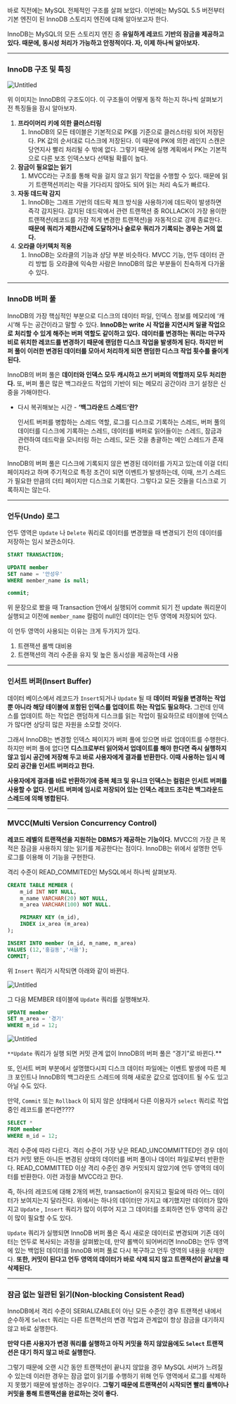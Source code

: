 바로 직전에는 MySQL 전체적인 구조를 살펴 보았다. 이번에는 MySQL 5.5 버전부터 기본 엔진이 된 InnoDB 스토리지 엔진에 대해 알아보고자 한다.

InnoDB는 MySQL의 모든 스토리지 엔진 중 **유일하게 레코드 기반의 잠금을 제공하고 있다. 때문에, 동시성 처리가 가능하고 안정적이다. 자, 이제 하나씩 알아보자.**

---

### InnoDB 구조 및 특징

![Untitled]([https://prod-files-secure.s3.us-west-2.amazonaws.com/c4208ea1-f20c-48bd-b05a-8f485cb16b9b/57c8957e-86d4-42c3-8fc4-5d781c8ce661/Untitled.png](https://github.com/sungwooIsGood/Today-I-Learn/blob/main/images/innodb_structure.png))

위 이미지는 InnoDB의 구조도이다. 이 구조들이 어떻게 동작 하는지 하나씩 살펴보기 전 특징들을 잠시 알아보자.

1. **프라이머리 키에 의한 클러스터링**
    1. InnoDB의 모든 테이블은 기본적으로 PK를 기준으로 클러스터링 되어 저장된다. PK 값의 순서대로 디스크에 저장된다. 이 때문에 PK에 의한 레인지 스캔은 당연지사 빨리 처리될 수 밖에 없다. 그렇기 때문에 실행 계획에서 PK는 기본적으로 다른 보조 인덱스보다 선택될 확률이 높다.
2. **잠금이 필요없는 읽기**
    1. MVCC라는 구조를 통해 락을 걸지 않고 읽기 작업을 수행할 수 있다. 때문에 읽기 트랜잭션끼리는 락을 기다리지 않아도 되어 읽는 처리 속도가 빠르다.
3. **자동 데드락 감지**
    1. InnoDB는 그래프 기반의 데드락 체크 방식을 사용하기에 데드락이 발생하면 즉각 감지된다. 감지된 데드락에서 관련 트랜잭션 중 ROLLACK이 가장 용이한 트랜잭션(레코드를 가장 적게 변경한 트랜잭션)을 자동적으로 강제 종료한다. **때문에 쿼리가 제한시간에 도달하거나 슬로우 쿼리가 기록되는 경우는 거의 없다.**
4. **오라클 아키텍처 적용**
    1. InnoDB는 오라클의 기능과 상당 부분 비슷하다. MVCC 기능, 언두 데이터 관리 방법 등 오라클에 익숙한 사람은 InnoDB의 많은 부분들이 친숙하게 다가올 수 있다.

---

### InnoDB 버퍼 풀

InnoDB의 가장 핵심적인 부분으로 디스크의 데이터 파일, 인덱스 정보를 메모리에 ‘캐시’해 두는 공간이라고 말할 수 있다. **InnoDB는 write 시 작업을 지연시켜 일괄 작업으로 처리할 수 있게 해주는 버퍼 역할도 같이하고 있다.** **데이터를 변경하는 쿼리는 마구자비로 위치한 레코드를 변경하기 때문에 랜덤한 디스크 작업을 발생하게 된다. 하지만 버퍼 풀이 이러한 변경된 데이터를 모아서 처리하게 되면 랜덤한 디스크 작업 횟수를 줄이게 된다.**

InnoDB의 버퍼 풀은 **데이터와 인덱스 모두 캐시하고 쓰기 버퍼의 역할까지 모두 처리한다.** 또, 버퍼 풀은 많은 백그라운드 작업의 기반이 되는 메모리 공간이라 크기 설정은 신중을 가해야한다.

- 다시 복귀해보는 시간 - **‘백그라운드 스레드’란?**

  인서트 버퍼를 병합하는 스레드 역할, 로그를 디스크로 기록하는 스레드, 버퍼 풀의 데이터를 디스크에 기록하는 스레드, 데이터를 버퍼로 읽어들이는 스레드, 잠금과 관련하여 데드락을 모니터링 하는 스레드, 모든 것을 총괄하는 메인 스레드가 존재한다.


InnoDB의 버퍼 풀은 디스크에 기록되지 않은 변경된 데이터를 가지고 있는데 이걸 더티 페이지라고 하며 주기적으로 특정 조건이 되면 이벤트가 발생하는데, 이때, 쓰기 스레드가 필요한 만큼의 더티 페이지만 디스크로 기록한다. 그렇다고 모든 것들을 디스크로 기록하지는 않는다.

---

### 언두(Undo) 로그

언두 영역은 `Update` 나 `Delete` 쿼리로 데이터를 변경했을 때 변경되기 전의 데이터를 저장하는 임시 보관소이다.

```sql
START TRANSACTION;

UPDATE member
SET name = '안성우'
WHERE member_name is null;

commit;
```

위 문장으로 봤을 때 Transaction 안에서 실행되어 commit 되기 전 update 쿼리문이 실행되고 이전에 `member_name` 컬럼이 null인 데이터는 언두 영역에 저장되어 있다.

이 언두 영역이 사용되는 이유는 크게 두가지가 있다.

1. 트랜잭션 롤백 대비용
2. 트랜잭션의 격리 수준을 유지 및 높은 동시성을 제공하는데 사용

---

### 인서트 버퍼(Insert Buffer)

데이터 베이스에서 레코드가 `Insert`되거나 `Update` 될 때 **데이터 파일을 변경하는 작업뿐 아니라 해당 테이블에 포함된 인덱스를 업데이트 하는 작업도 필요하다.** 그런데 인덱스를 업데이트 하는 작업은 랜덤하게 디스크를 읽는 작업이 필요하므로 테이블에 인덱스가 많다면 상당히 많은 자원을 소모할 것이다.

그래서 InnoDB는 변경할 인덱스 페이지가 버퍼 풀에 있으면 바로 업데이트를 수행한다. 하지만 버퍼 풀에 없다면 **디스크로부터 읽어와서 업데이트를 해야 한다면 즉시 실행하지 않고 임시 공간에 저장해 두고 바로 사용자에게 결과를 반환한다. 이때 사용하는 임시 메모리 공간을 인서트 버퍼라고 한다.**

**사용자에게 결과를 바로 반환하기에 중복 체크 및 유니크 인덱스는 컬럼은 인서트 버퍼를 사용할 수 없다. 인서트 버퍼에 임시로 저장되어 있는 인덱스 레코드 조각은 백그라운드 스레드에 의해 병합된다.**

---

### MVCC(Multi Version Concurrency Control)

**레코드 레벨의 트랜잭션을 지원하는 DBMS가 제공하는 기능이다.** MVCC의 가장 큰 목적은 잠금을 사용하지 않는 읽기를 제공한다는 점이다. InnoDB는 위에서 설명한 언두 로그를 이용해 이 기능을 구현한다.

격리 수준이 READ_COMMITED인 MySQL에서 하나씩 살펴보자.

```sql
CREATE TABLE MEMBER (
	m_id INT NOT NULL,
	m_name VARCHAR(20) NOT NULL,
	m_area VARCHAR(100) NOT NULL.

	PRIMARY KEY (m_id),
	INDEX ix_area (m_area)
);

INSERT INTO member (m_id, m_name, m_area)
VALUES (12,'홍길동','서울');
COMMIT;
```

위 `Insert`  쿼리가 시작되면 아래와 같이 바뀐다.

![Untitled]([https://prod-files-secure.s3.us-west-2.amazonaws.com/c4208ea1-f20c-48bd-b05a-8f485cb16b9b/45aaf191-c9cf-40c3-800b-2e820544958d/Untitled.png](https://github.com/sungwooIsGood/Today-I-Learn/blob/main/images/MVCC%E1%84%8B%E1%85%B5%E1%84%86%E1%85%B5%E1%84%8C%E1%85%B51.png))

그 다음 MEMBER 테이블에 `Update` 쿼리를 실행해보자.

```sql
UPDATE member 
SET m_area = '경기' 
WHERE m_id = 12;
```

![Untitled]([https://prod-files-secure.s3.us-west-2.amazonaws.com/c4208ea1-f20c-48bd-b05a-8f485cb16b9b/165cffc6-5425-4e08-a760-e10b1ab2969b/Untitled.png](https://github.com/sungwooIsGood/Today-I-Learn/blob/main/images/MVCC%E1%84%8B%E1%85%B5%E1%84%86%E1%85%B5%E1%84%8C%E1%85%B52.png))

`**Update` 쿼리가 실행 되면 커밋 관계 없이 InnoDB의 버퍼 풀은 “경기”로 바뀐다.**

또, 인서트 버퍼 부분에서 설명했다시피 디스크 데이터 파일에는 이벤트 발생에 따른 체크 포인트나 InnoDB의 백그라운드 스레드에 의해 새로운 값으로 업데이트 될 수도 있고 아닐 수도 있다.

만약, `Commit` 또는 `Rollback` 이 되지 않은 상태에서 다른 이용자가  `select` 쿼리로 작업 중인 레코드를 본다면????

```sql
SELECT * 
FROM member 
WHERE m_id = 12;
```

격리 수준에 따라 다르다. 격리 수준이 가장 낮은 READ_UNCOMMITTED인 경우 데이터가 커밋 됐든 아니든 변경된 상태의 데이터를 버퍼 풀이나 데이터 파일로부터 반환한다. READ_COMMITTED 이상 격리 수준인 경우 커밋되지 않았기에 언두 영역의 데이터를 반환한다. 이런 과정을 MVCC라고 한다.

즉, 하나의 레코드에 대해 2개의 버전, transaction이 유지되고 필요에 따라 어느 데이터가 보여지는지 달라진다. 위에서는 하나의 데이터만 가지고 얘기했지만 데이터가 많아지고 `Update` , `Insert` 쿼리가 많이 이루어 지고 그 데이터를 조회하면 언두 영역의 공간이 많이 필요할 수도 있다.

`Update` 쿼리가 실행되면 InnoDB 버퍼 풀은 즉시 새로운 데이터로 변경되며 기존 데이터는 언두로 복사되는 과정을 살펴봤는데, 만약 롤백이 되어버리면 InnoDB는 언두 영역에 있는 백업된 데이터를 InnoDB 버퍼 풀로 다시 복구하고 언두 영역의 내용을 삭제한다. **또한, 커밋이 된다고 언두 영역의 데이터가 바로 삭제 되지 않고 트랜잭션이 끝났을 때 삭제된다.**

---

### 잠금 없는 일관된 읽기(Non-blocking Consistent Read)

InnoDB에서 격리 수준이 SERIALIZABLE이 아닌 모든 수준인 경우 트랜잭션 내에서 순수하게 `Select` 쿼리는 다른 트랜잭션의 변경 작업과 관계없이 항상 잠금을 대기하지 않고 바로 실행한다.

**만약 다른 사용자가 변경 쿼리를 실행하고 아직 커밋을 하지 않았음에도 `Select` 트랜잭션은 대기 하지 않고 바로 실행한다.**

그렇기 때문에 오랜 시간 동안 트랜잭션이 끝나지 않았을 경우 MySQL 서버가 느려질 수 있는데 이러한 경우는 잠금 없이 읽기를 수행하기 위해 언두 영역에서 로그를 삭제하지 못했기 때문에 발생하는 경우이다. **그렇기 때문에 트랜잭션이 시작되면 빨리 롤백이나 커밋을 통해 트랜잭션을 완료하는 것이 좋다.**

